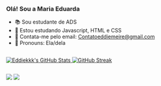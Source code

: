 ### Olá! Sou a Maria Eduarda



- 📚 Sou estudante de ADS
- 🌱 Estou estudando Javascript, HTML e CSS
- 📧 Contata-me pelo email: Contatoeddiemeire@gmail.com
- 👀 Pronouns: Ela/dela

##
  <a href="https://awesome-github-stats.azurewebsites.net/index.html??cardType=github&theme=nightowl&preferLogin=false">    <img  alt="Eddiekkk's GitHub Stats" src="https://awesome-github-stats.azurewebsites.net/user-stats/Eddiekkk?cardType=github&theme=nightowl&preferLogin=false" />  </a> [![GitHub Streak](http://github-readme-streak-stats.herokuapp.com?user=Eddiekkk&theme=nightowl)](https://git.io/streak-stats)
   
##
<div>
   <a href = "mailto:Eddiemeire@gmail.com"><img src="https://img.shields.io/badge/-Gmail-%23333?style=for-the-badge&logo=gmail&logoColor=white" target="_blank"></a>
  <a href="https://www.linkedin.com/in/maria-eduarda-77290526a/" target="_blank"><img src="https://img.shields.io/badge/-LinkedIn-%230077B5?style=for-the-badge&logo=linkedin&logoColor=white" target="_blank"></a> 
